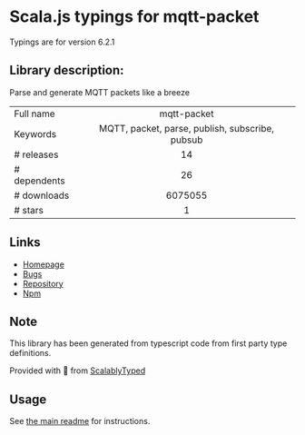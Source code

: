 
# Scala.js typings for mqtt-packet

Typings are for version 6.2.1

## Library description:
Parse and generate MQTT packets like a breeze

|                    |                 |
| ------------------ | :-------------: |
| Full name          | mqtt-packet |
| Keywords           | MQTT, packet, parse, publish, subscribe, pubsub |
| # releases         | 14 |
| # dependents       | 26 |
| # downloads        | 6075055 |
| # stars            | 1 |

## Links
- [Homepage](https://github.com/mqttjs/mqtt-packet)
- [Bugs](https://github.com/mqttjs/mqtt-packet/issues)
- [Repository](https://github.com/mqttjs/mqtt-packet)
- [Npm](https://www.npmjs.com/package/mqtt-packet)
    


## Note
This library has been generated from typescript code from first party type definitions.

Provided with :purple_heart: from [ScalablyTyped](https://github.com/oyvindberg/ScalablyTyped)

## Usage
See [the main readme](../../readme.md) for instructions.


